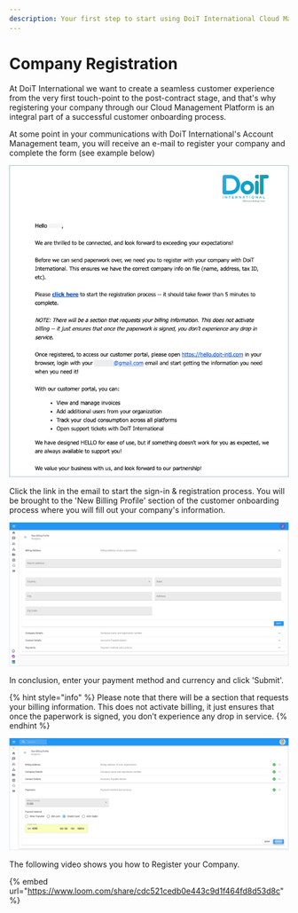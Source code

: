 ```yaml
---
description: Your first step to start using DoiT International Cloud Management Platform
---
```


# Company Registration

At DoiT International we want to create a seamless customer experience from the very first touch-point to the post-contract stage, and that's why registering your company through our Cloud Management Platform is an integral part of a successful customer onboarding process.

At some point in your communications with DoiT International's Account Management team, you will receive an e-mail to register your company and complete the form (see example below)

![A screenshot of an example email](../.gitbook/assets/company-registration-email.png)

Click the link in the email to start the sign-in & registration process. You will be brought to the 'New Billing Profile' section of the customer onboarding process where you will fill out your company's information.

![A screenshot of the New Billing Profile form](<../.gitbook/assets/create-new-billing-profile-2- (1) (2) (1).png>)

In conclusion, enter your payment method and currency and click 'Submit'.

{% hint style="info" %}
Please note that there will be a section that requests your billing information. This does not activate billing, it just ensures that once the paperwork is signed, you don’t experience any drop in service.
{% endhint %}

![A screenshot of the payment method form](../.gitbook/assets/submit-new-billing-profile.png)

The following video shows you how to Register your Company.

{% embed url="https://www.loom.com/share/cdc521cedb0e443c9d1f464fd8d53d8c" %}

